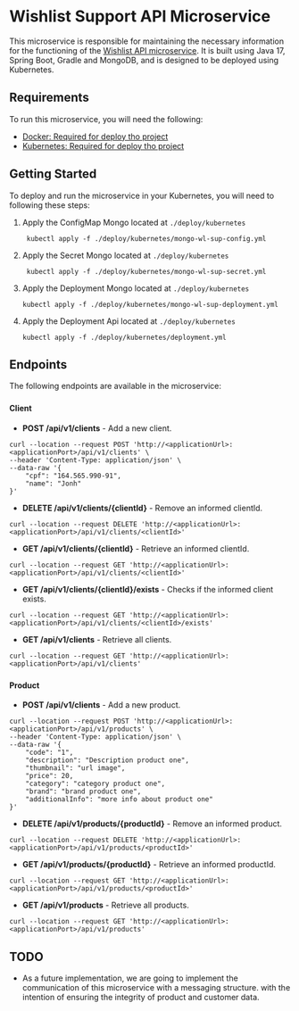 # Wishlist Support API Microservice
This microservice is responsible for maintaining the necessary information for the functioning of the [Wishlist API microservice](https://github.com/raytotti/wishlist). It is built using Java 17, Spring Boot, Gradle and MongoDB, and is designed to be deployed using Kubernetes.

## Requirements

To run this microservice, you will need the following:

* [Docker: Required for deploy tho project](https://www.docker.com/)
* [Kubernetes: Required for deploy tho project](https://kubernetes.io/)

## Getting Started
To deploy and run the microservice in your Kubernetes, you will need to following these steps:

1. Apply the ConfigMap Mongo located at `./deploy/kubernetes`
    ```shell
     kubectl apply -f ./deploy/kubernetes/mongo-wl-sup-config.yml
   ```
2. Apply the Secret Mongo located at `./deploy/kubernetes`
    ```shell
     kubectl apply -f ./deploy/kubernetes/mongo-wl-sup-secret.yml
   ```
3. Apply the Deployment Mongo located at `./deploy/kubernetes`
    ```shell
   kubectl apply -f ./deploy/kubernetes/mongo-wl-sup-deployment.yml
   ```
4. Apply the Deployment Api located at `./deploy/kubernetes`
   ```shell
   kubectl apply -f ./deploy/kubernetes/deployment.yml
   ```
   
## Endpoints
The following endpoints are available in the microservice:

###
#### Client
* **POST /api/v1/clients** - Add a new client.
```shell
curl --location --request POST 'http://<applicationUrl>:<applicationPort>/api/v1/clients' \
--header 'Content-Type: application/json' \
--data-raw '{
    "cpf": "164.565.990-91",
    "name": "Jonh"
}'
```
* **DELETE /api/v1/clients/{clientId}** - Remove an informed clientId.
```shell
curl --location --request DELETE 'http://<applicationUrl>:<applicationPort>/api/v1/clients/<clientId>'
```
* **GET /api/v1/clients/{clientId}** - Retrieve an informed clientId.
```shell
curl --location --request GET 'http://<applicationUrl>:<applicationPort>/api/v1/clients/<clientId>'
```
* **GET /api/v1/clients/{clientId}/exists** - Checks if the informed client exists.
```shell
curl --location --request GET 'http://<applicationUrl>:<applicationPort>/api/v1/clients/<clientId>/exists'
```
* **GET /api/v1/clients** - Retrieve all clients.
```shell
curl --location --request GET 'http://<applicationUrl>:<applicationPort>/api/v1/clients'
```

###
#### Product
* **POST /api/v1/clients** - Add a new product.
```shell
curl --location --request POST 'http://<applicationUrl>:<applicationPort>/api/v1/products' \
--header 'Content-Type: application/json' \
--data-raw '{
    "code": "1",
    "description": "Description product one",
    "thumbnail": "url image",
    "price": 20,
    "category": "category product one",
    "brand": "brand product one",
    "additionalInfo": "more info about product one"
}'
```
* **DELETE /api/v1/products/{productId}** - Remove an informed product.
```shell
curl --location --request DELETE 'http://<applicationUrl>:<applicationPort>/api/v1/products/<productId>'
```
* **GET /api/v1/products/{productId}** - Retrieve an informed productId.
```shell
curl --location --request GET 'http://<applicationUrl>:<applicationPort>/api/v1/products/<productId>'
```
* **GET /api/v1/products** - Retrieve all products.
```shell
curl --location --request GET 'http://<applicationUrl>:<applicationPort>/api/v1/products'
```

## TODO
* As a future implementation, we are going to implement the communication of this microservice with a messaging structure. with the intention of ensuring the integrity of product and customer data.
